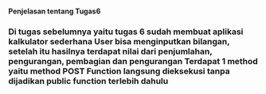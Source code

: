 <h4>Penjelasan tentang Tugas6<h4>
<h3>Di tugas sebelumnya yaitu tugas 6 sudah membuat aplikasi kalkulator sederhana
User bisa menginputkan bilangan, setelah itu hasilnya terdapat nilai dari penjumlahan, pengurangan, pembagian dan pengurangan
Terdapat 1 method yaitu method POST
Function langsung dieksekusi tanpa dijadikan public function terlebih dahulu<h3>
